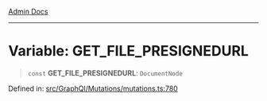 [Admin Docs](/)

***

# Variable: GET\_FILE\_PRESIGNEDURL

> `const` **GET\_FILE\_PRESIGNEDURL**: `DocumentNode`

Defined in: [src/GraphQl/Mutations/mutations.ts:780](https://github.com/PalisadoesFoundation/talawa-admin/blob/main/src/GraphQl/Mutations/mutations.ts#L780)

